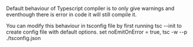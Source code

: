 Default behaviour of Typescript compiler is to only give warnings and eventhough there is error in code it will still compile it.

You can modify this behaviour in tsconfig file by first running tsc --init to create config file with default options. set noEmitOnError = true,  tsc -w --p ./tsconfig.json

